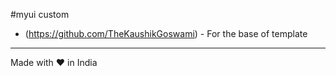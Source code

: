 #myui custom


- (https://github.com/TheKaushikGoswami) - For the base of template

------

Made with :heart: in India